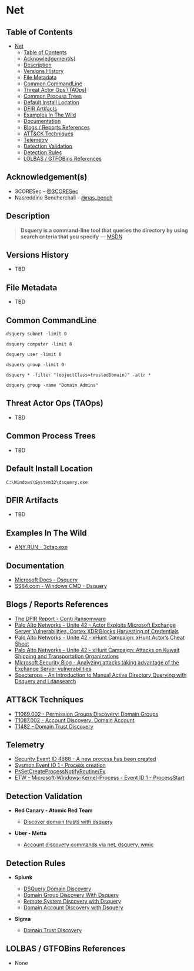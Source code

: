 # Net

## Table of Contents

- [Net](#net)
  - [Table of Contents](#table-of-contents)
  - [Acknowledgement(s)](#acknowledgements)
  - [Description](#description)
  - [Versions History](#versions-history)
  - [File Metadata](#file-metadata)
  - [Common CommandLine](#common-commandline)
  - [Threat Actor Ops (TAOps)](#threat-actor-ops-taops)
  - [Common Process Trees](#common-process-trees)
  - [Default Install Location](#default-install-location)
  - [DFIR Artifacts](#dfir-artifacts)
  - [Examples In The Wild](#examples-in-the-wild)
  - [Documentation](#documentation)
  - [Blogs / Reports References](#blogs--reports-references)
  - [ATT&CK Techniques](#attck-techniques)
  - [Telemetry](#telemetry)
  - [Detection Validation](#detection-validation)
  - [Detection Rules](#detection-rules)
  - [LOLBAS / GTFOBins References](#lolbas--gtfobins-references)

## Acknowledgement(s)

- 3CORESec - [@3CORESec](https://twitter.com/3CORESec)
- Nasreddine Bencherchali - [@nas_bench](https://twitter.com/nas_bench)

## Description

> **Dsquery is a command-line tool that queries the directory by using search criteria that you specify** — [MSDN](https://docs.microsoft.com/en-us/previous-versions/windows/it-pro/windows-server-2012-r2-and-2012/cc732952(v=ws.11))

## Versions History

- TBD

## File Metadata

- TBD

## Common CommandLine

```batch
dsquery subnet -limit 0

dsquery computer -limit 0

dsquery user -limit 0

dsquery group -limit 0

dsquery * -filter "(objectClass=trustedDomain)" -attr *

dsquery group -name "Domain Admins"
```

## Threat Actor Ops (TAOps)

- TBD

## Common Process Trees

- TBD

## Default Install Location

```batch
C:\Windows\System32\dsquery.exe
```

## DFIR Artifacts

- TBD

## Examples In The Wild

- [ANY.RUN - 3dtap.exe](https://app.any.run/tasks/613cde47-a250-46af-8c15-d1b8e096b625/)

## Documentation

- [Microsoft Docs - Dsquery](https://docs.microsoft.com/en-us/previous-versions/windows/it-pro/windows-server-2012-r2-and-2012/cc732952(v=ws.11))
- [SS64.com - Windows CMD - Dsquery](https://ss64.com/nt/dsquery.html)

## Blogs / Reports References

- [The DFIR Report  - Conti Ransomware](https://thedfirreport.com/2021/05/12/conti-ransomware/)
- [Palo Alto Networks - Unite 42 - Actor Exploits Microsoft Exchange Server Vulnerabilities, Cortex XDR Blocks Harvesting of Credentials](https://unit42.paloaltonetworks.com/exchange-server-credential-harvesting/)
- [Palo Alto Networks - Unite 42 - xHunt Campaign: xHunt Actor’s Cheat Sheet](https://unit42.paloaltonetworks.com/xhunt-actors-cheat-sheet/)
- [Palo Alto Networks - Unite 42 - xHunt Campaign: Attacks on Kuwait Shipping and Transportation Organizations](https://unit42.paloaltonetworks.com/xhunt-campaign-attacks-on-kuwait-shipping-and-transportation-organizations/)
- [Microsoft Security Blog - Analyzing attacks taking advantage of the Exchange Server vulnerabilities](https://www.microsoft.com/security/blog/2021/03/25/analyzing-attacks-taking-advantage-of-the-exchange-server-vulnerabilities/)
- [Specterops - An Introduction to Manual Active Directory Querying with Dsquery and Ldapsearch](https://posts.specterops.io/an-introduction-to-manual-active-directory-querying-with-dsquery-and-ldapsearch-84943c13d7eb)

## ATT&CK Techniques

- [T1069.002 - Permission Groups Discovery: Domain Groups](https://attack.mitre.org/techniques/T1069/002/)
- [T1087.002 - Account Discovery: Domain Account](https://attack.mitre.org/techniques/T1087/002/)
- [T1482 - Domain Trust Discovery](https://attack.mitre.org/techniques/T1482/)

## Telemetry

- [Security Event ID 4688 - A new process has been created](https://www.ultimatewindowssecurity.com/securitylog/encyclopedia/event.aspx?eventID=4688)
- [Sysmon Event ID 1 - Process creation](https://www.ultimatewindowssecurity.com/securitylog/encyclopedia/event.aspx?eventid=90001)
- [PsSetCreateProcessNotifyRoutine/Ex](https://docs.microsoft.com/en-us/windows-hardware/drivers/ddi/ntddk/nf-ntddk-pssetcreateprocessnotifyroutineex)
- [ETW - Microsoft-Windows-Kernel-Process - Event ID 1 - ProcessStart](https://github.com/nasbench/EVTX-ETW-Resources)

## Detection Validation

- **Red Canary - Atomic Red Team**
  - [Discover domain trusts with dsquery](https://github.com/redcanaryco/atomic-red-team/blob/master/atomics/T1482/T1482.md)

- **Uber - Metta**
  - [Account discovery commands via net, dsquery, wmic](https://github.com/uber-common/metta/blob/master/MITRE/Discovery/discovery_win_account.yml)

## Detection Rules

- **Splunk**
  - [DSQuery Domain Discovery](https://research.splunk.com/endpoint/dsquery_domain_discovery/)
  - [Domain Group Discovery With Dsquery](https://research.splunk.com/endpoint/domain_group_discovery_with_dsquery/)
  - [Remote System Discovery with Dsquery](https://research.splunk.com/endpoint/remote_system_discovery_with_dsquery/)
  - [Domain Account Discovery with Dsquery](https://research.splunk.com/endpoint/domain_account_discovery_with_dsquery/)

- **Sigma**
  - [Domain Trust Discovery](https://github.com/SigmaHQ/sigma/blob/master/rules/windows/process_creation/win_trust_discovery.yml)

## LOLBAS / GTFOBins References

- None
